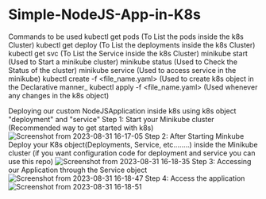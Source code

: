 # Simple-NodeJS-App-in-K8s
Commands to be used 
kubectl get pods  (To List the pods inside the k8s Cluster)
kubectl get deploy (To List the deployments inside the k8s Cluster)
kubectl get svc (To List the Service inside the k8s Cluster)
minikube start (Used to Start a minikube cluster)
minikube status (Used to Check the Status of the cluster)
minikube service <service name> (Used to access service in the minikube)
kubectl create -f <file_name.yaml> (Used to create k8s object in the Declarative manner_
kubectl apply -f <file_name.yaml>  (Used whenever any changes in the k8s object)

Deploying our custom NodeJSApplication inside k8s using k8s object "deployment" and "service"
Step 1: Start your Minikube cluster (Recommended way to get started with k8s)
![Screenshot from 2023-08-31 16-17-05](https://github.com/Achanandhi-M/Simple-NodeJS-App-in-K8s/assets/110651321/38b2fe87-cb18-4290-8680-8d1b581d7089)
Step 2: After Starting Minkube Deploy your K8s object(Deployments, Service, etc........) inside the Minikube cluster (if you want configuration code for deployment and service you can use this repo)
![Screenshot from 2023-08-31 16-18-35](https://github.com/Achanandhi-M/Simple-NodeJS-App-in-K8s/assets/110651321/e531b8ac-12f9-4f57-b80c-77119d5f7149)
Step 3: Accessing our Application through the Service object
![Screenshot from 2023-08-31 16-18-47](https://github.com/Achanandhi-M/Simple-NodeJS-App-in-K8s/assets/110651321/98c7a419-4f0f-4ea0-8d9c-c4db1abdebce)
Step 4: Access the application
![Screenshot from 2023-08-31 16-18-51](https://github.com/Achanandhi-M/Simple-NodeJS-App-in-K8s/assets/110651321/e6537dc4-d3bf-49b0-a366-56ce14b712ae)




